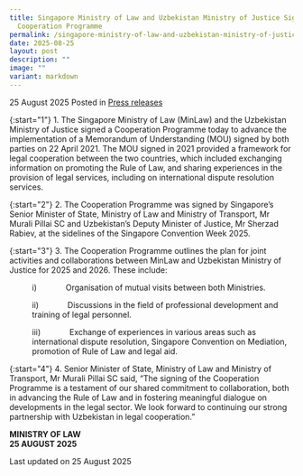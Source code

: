 ```yaml
---
title: Singapore Ministry of Law and Uzbekistan Ministry of Justice Sign
  Cooperation Programme
permalink: /singapore-ministry-of-law-and-uzbekistan-ministry-of-justice-sign-cooperation-programme/
date: 2025-08-25
layout: post
description: ""
image: ""
variant: markdown
---
```

25 August 2025 Posted in [Press releases](/news/press-releases)

{:start="1"}
1.&nbsp;The Singapore Ministry of Law (MinLaw) and the Uzbekistan Ministry of Justice signed a Cooperation Programme today to advance the implementation of a Memorandum of Understanding (MOU) signed by both parties on 22 April 2021. The MOU signed in 2021 provided a framework for legal cooperation between the two countries, which included exchanging information on promoting the Rule of Law, and sharing experiences in the provision of legal services, including on international dispute resolution services.

{:start="2"}
2.&nbsp;The Cooperation Programme was signed by Singapore’s Senior Minister of State, Ministry of Law and Ministry of Transport, Mr Murali Pillai SC and Uzbekistan’s Deputy Minister of Justice, Mr Sherzad Rabiev, at the sidelines of the Singapore Convention Week 2025.

{:start="3"}
3.&nbsp;The Cooperation Programme outlines the plan for joint activities and collaborations between MinLaw and Uzbekistan Ministry of Justice for 2025 and 2026. These include:

<p style="margin-left: 40px">i)&nbsp;&nbsp;&nbsp;&nbsp;&nbsp;&nbsp;&nbsp;&nbsp;&nbsp;&nbsp;&nbsp;&nbsp; Organisation of mutual visits between both Ministries.</p>

<p style="margin-left: 40px">ii)&nbsp;&nbsp;&nbsp;&nbsp;&nbsp;&nbsp;&nbsp;&nbsp;&nbsp;&nbsp;&nbsp;&nbsp; Discussions in the field of professional development and training of legal personnel.</p>

<p style="margin-left: 40px">iii)&nbsp;&nbsp;&nbsp;&nbsp;&nbsp;&nbsp;&nbsp;&nbsp;&nbsp;&nbsp;&nbsp;&nbsp; Exchange of experiences in various areas such as international dispute resolution, Singapore Convention on Mediation, promotion of Rule of Law and legal aid.</p>

{:start="4"}
4.&nbsp;Senior Minister of State, Ministry of Law and Ministry of Transport, Mr Murali Pillai SC said, “The signing of the Cooperation Programme is a testament of our shared commitment to collaboration, both in advancing the Rule of Law and in fostering meaningful dialogue on developments in the legal sector. We look forward to continuing our strong partnership with Uzbekistan in legal cooperation.”

<b>MINISTRY OF LAW</b><br>
<b>25 AUGUST 2025</b>


<p class="right-side-updated">Last updated on 25 August 2025</p>